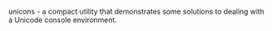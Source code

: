 unicons - a compact utility that demonstrates some solutions to dealing with 
          a Unicode console environment.
          